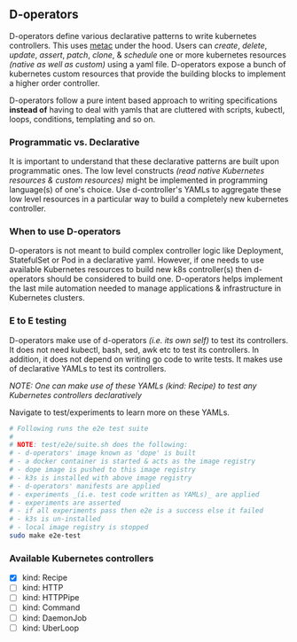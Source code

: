 ## D-operators
D-operators define various declarative patterns to write kubernetes controllers. This uses [metac](https://github.com/AmitKumarDas/metac/) under the hood. Users can _create_, _delete_, _update_, _assert_, _patch_, _clone_, & _schedule_ one or more kubernetes resources _(native as well as custom)_ using a yaml file. D-operators expose a bunch of kubernetes custom resources that provide the building blocks to implement a higher order controller.

D-operators follow a pure intent based approach to writing specifications **instead of** having to deal with yamls that are cluttered with scripts, kubectl, loops, conditions, templating and so on.

### Programmatic vs. Declarative
It is important to understand that these declarative patterns are built upon programmatic ones. The low level constructs _(read native Kubernetes resources & custom resources)_ might be implemented in programming language(s) of one's choice. Use d-controller's YAMLs to aggregate these low level resources in a particular way to build a completely new kubernetes controller.

### When to use D-operators
D-operators is not meant to build complex controller logic like Deployment, StatefulSet or Pod in a declarative yaml. However, if one needs to use available Kubernetes resources to build new k8s controller(s) then d-operators should be considered to build one. D-operators helps implement the last mile automation needed to manage applications & infrastructure in Kubernetes clusters.

### E to E testing
D-operators make use of d-operators _(i.e. its own self)_ to test its controllers. It does not need kubectl, bash, sed, awk etc to test its controllers. In addition, it does not depend on writing go code to write tests. It makes use of declarative YAMLs to test its controllers.

_NOTE: One can make use of these YAMLs (kind: Recipe) to test any Kubernetes controllers declaratively_

Navigate to test/experiments to learn more on these YAMLs.

```sh
# Following runs the e2e test suite
#
# NOTE: test/e2e/suite.sh does the following:
# - d-operators' image known as 'dope' is built
# - a docker container is started & acts as the image registry
# - dope image is pushed to this image registry
# - k3s is installed with above image registry
# - d-operators' manifests are applied
# - experiments _(i.e. test code written as YAMLs)_ are applied
# - experiments are asserted
# - if all experiments pass then e2e is a success else it failed
# - k3s is un-installed
# - local image registry is stopped
sudo make e2e-test
```

### Available Kubernetes controllers
- [x] kind: Recipe
- [ ] kind: HTTP
- [ ] kind: HTTPPipe
- [ ] kind: Command
- [ ] kind: DaemonJob
- [ ] kind: UberLoop
